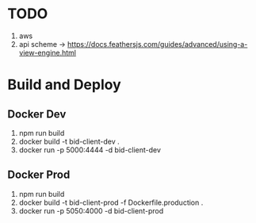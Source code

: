 # TODO

1. aws
1. api scheme -> https://docs.feathersjs.com/guides/advanced/using-a-view-engine.html


# Build and Deploy
## Docker Dev
 1. npm run build
 1. docker build -t bid-client-dev .
 1. docker run -p 5000:4444 -d bid-client-dev

## Docker Prod
 1. npm run build
 1. docker build -t bid-client-prod -f Dockerfile.production .
 1. docker run -p 5050:4000 -d bid-client-prod
